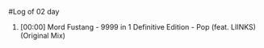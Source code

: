 #Log of 02 day

1. [00:00] Mord Fustang - 9999 in 1 Definitive Edition - Pop (feat. LIINKS) (Original Mix)
